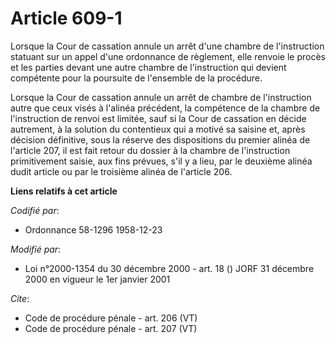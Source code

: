 # Article 609-1

Lorsque la Cour de cassation annule un arrêt d'une chambre de l'instruction statuant sur un appel d'une ordonnance de
règlement, elle renvoie le procès et les parties devant une autre chambre de l'instruction qui devient compétente pour la
poursuite de l'ensemble de la procédure. 

Lorsque la Cour de cassation annule un arrêt de chambre de l'instruction autre que ceux visés à l'alinéa précédent, la
compétence de la chambre de l'instruction de renvoi est limitée, sauf si la Cour de cassation en décide autrement, à la
solution du contentieux qui a motivé sa saisine et, après décision définitive, sous la réserve des dispositions du premier
alinéa de l'article 207, il est fait retour du dossier à la chambre de l'instruction primitivement saisie, aux fins prévues,
s'il y a lieu, par le deuxième alinéa dudit article ou par le troisième alinéa de l'article 206.

**Liens relatifs à cet article**

_Codifié par_:

  - Ordonnance 58-1296 1958-12-23

_Modifié par_:

  - Loi n°2000-1354 du 30 décembre 2000 - art. 18 () JORF 31 décembre 2000 en vigueur le 1er janvier 2001

_Cite_:

  - Code de procédure pénale - art. 206 (VT)
  - Code de procédure pénale - art. 207 (VT)
